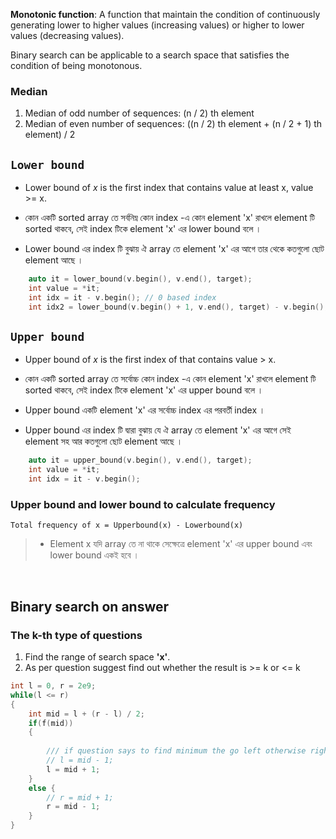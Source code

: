 **Monotonic function**: A function that maintain the condition of continuously generating lower to higher values (increasing values) or higher to lower values (decreasing values).

Binary search can be applicable to a search space that satisfies the condition of being monotonous.

### **Median**  
1. Median of odd number of sequences: (n / 2) th element   
2. Median of even number of sequences: ((n / 2) th element + (n / 2 + 1) th element) / 2


## **```Lower bound```**

- Lower bound of *x* is the first index that contains value at least x, value >= x.

- কোন একটি sorted array তে সর্বনিম্ন কোন index -এ কোন element 'x' রাখলে element টি sorted থাকবে, সেই index টিকে element 'x' এর lower bound বলে । 

- Lower bound এর index টি বুঝায় ঐ array তে element 'x' এর আগে তার থেকে কতগুলো ছোট element আছে । 

```cpp
    auto it = lower_bound(v.begin(), v.end(), target);
    int value = *it;
    int idx = it - v.begin(); // 0 based index
    int idx2 = lower_bound(v.begin() + 1, v.end(), target) - v.begin(); // 1 based index
```

## **```Upper bound```**

- Upper bound of *x* is the first index of that contains value > x.

- কোন একটি sorted array তে সর্বোচ্চ কোন index -এ কোন element 'x' রাখলে element টি sorted থাকবে, সেই index টিকে element 'x' এর upper bound বলে । 

- Upper bound একটি element 'x' এর সর্বোচ্চ index এর পরবর্তী index । 

- Upper bound এর index টি দ্বারা বুঝায় যে ঐ array তে element 'x' এর আগে সেই element সহ আর কতগুলো ছোট element আছে । 

```cpp
    auto it = upper_bound(v.begin(), v.end(), target);
    int value = *it;
    int idx = it - v.begin();
```

### Upper bound and lower bound to calculate frequency 

```Total frequency of x = Upperbound(x) - Lowerbound(x)```

> - Element x যদি array তে না থাকে সেক্ষেত্রে element 'x' এর upper bound এবং lower bound একই হবে । 

&nbsp;

## Binary search on answer 

### The **k-th** type of questions
1. Find the range of search space **'x'**.
2. As per question suggest find out whether the result is >= k or <= k

```cpp
int l = 0, r = 2e9;
while(l <= r)
{
    int mid = l + (r - l) / 2;
    if(f(mid)) 
    {
        
        /// if question says to find minimum the go left otherwise right    
        // l = mid - 1;
        l = mid + 1;
    }
    else {
        // r = mid + 1;
        r = mid - 1;
    }
}
```
